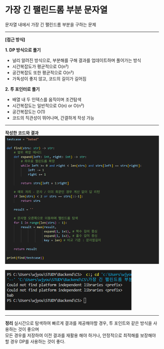 # 가장 긴 팰린드롬 부분 문자열
문자열 내에서 가장 긴 팰린드롬 부분을 구하는 문제

---

**[접근 방식]**

**1. DP 방식으로 풀기**
- 널리 알려진 방식으로, 부분해를 구해 결과를 업데이트하며 풀어가는 방식
- 시간복잡도가 평균적으로 O(n²)
- 공간복잡도 또한 평균적으로 O(n²)
- 가독성이 좋지 않고, 코드의 길이가 길어짐

**2. 투 포인터로 풀기**
- 배열 내 두 인덱스를 움직이며 조건탐색
- 시간복잡도는 일반적으로 O(n) or O(n²)
- 공간복잡도는 O(1)
- 코드의 직관성이 뛰어나며, 간결하게 작성 가능
---

**작성한 코드와 결과**<br>
<img src="./images/code.png"/><br><br>
<img src="./images/result.png"/>

---

**정리**
실시간으로 탐색하여 빠르게 결과를 제공해야할 경우, 투 포인트와 같은 방식을 사용하는 것이 좋으며 <br>
모든 경우를 저장하여 이전 결과를 재활용 해야 하거나, 안정적으로 최적해를 보장해야할 경우 DP를 사용하는 것이 좋다.
